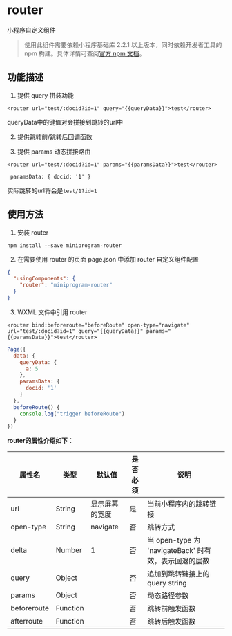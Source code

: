 

# router

小程序自定义组件

> 使用此组件需要依赖小程序基础库 2.2.1 以上版本，同时依赖开发者工具的 npm 构建。具体详情可查阅[官方 npm 文档](https://developers.weixin.qq.com/miniprogram/dev/devtools/npm.html)。
 
## 功能描述


1. 提供 query 拼装功能

  `<router url="test/:docid?id=1" query="{{queryData}}">test</router>`

 queryData中的键值对会拼接到跳转的url中

2. 提供跳转前/跳转后回调函数

3. 提供 params 动态拼接路由

 `<router url="test/:docid?id=1" params="{{paramsData}}">test</router>`
 
  ` paramsData: {
    docid: '1'
  }`

实际跳转的url将会是`test/1?id=1`  

## 使用方法

1. 安装 router

```
npm install --save miniprogram-router
```

2. 在需要使用 router 的页面 page.json 中添加 router 自定义组件配置

```json
{
  "usingComponents": {
    "router": "miniprogram-router"
  }
}
```

3. WXML 文件中引用 router

``` wxml
<router bind:beforeroute="beforeRoute" open-type="navigate" url="test/:docid?id=1" query="{{queryData}}" params="{{paramsData}}">test</router>
```

```js
Page({
  data: {
    queryData: {
      a: 5
    },
    paramsData: {
      docid: '1'
    }
  },
  beforeRoute() {
    console.log("trigger beforeRoute")
  }
})

```

**router的属性介绍如下：**

| 属性名                   | 类型         | 默认值                    | 是否必须    | 说明                                        |
|-------------------------|--------------|---------------------------|------------|---------------------------------------------|
| url                   | String       | 显示屏幕的宽度             | 是          | 当前小程序内的跳转链接                    |
| open-type                  | String       | navigate                        | 否        |  跳转方式                    |
|delta             | Number       | 1                        | 否          | 当 open-type 为 'navigateBack' 时有效，表示回退的层数|
|query             | Object       |                        | 否          | 追加到跳转链接上的query string|
|params             | Object       |                         | 否          |动态路径参数|
|beforeroute             | Function       |                         | 否          | 跳转前触发函数|
|afterroute             | Function       |                        | 否          | 跳转后触发函数|
